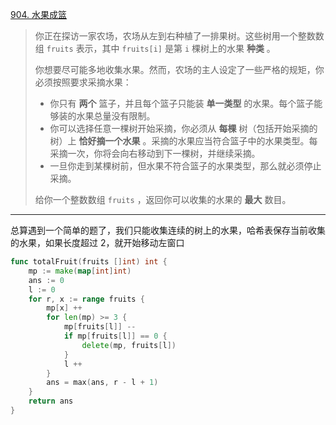 [904. 水果成篮](https://leetcode.cn/problems/fruit-into-baskets/)

> 你正在探访一家农场，农场从左到右种植了一排果树。这些树用一个整数数组 `fruits` 表示，其中 `fruits[i]` 是第 `i` 棵树上的水果 **种类** 。
>
> 你想要尽可能多地收集水果。然而，农场的主人设定了一些严格的规矩，你必须按照要求采摘水果：
>
> - 你只有 **两个** 篮子，并且每个篮子只能装 **单一类型** 的水果。每个篮子能够装的水果总量没有限制。
> - 你可以选择任意一棵树开始采摘，你必须从 **每棵** 树（包括开始采摘的树）上 **恰好摘一个水果** 。采摘的水果应当符合篮子中的水果类型。每采摘一次，你将会向右移动到下一棵树，并继续采摘。
> - 一旦你走到某棵树前，但水果不符合篮子的水果类型，那么就必须停止采摘。
>
> 给你一个整数数组 `fruits` ，返回你可以收集的水果的 **最大** 数目。

---

总算遇到一个简单的题了，我们只能收集连续的树上的水果，哈希表保存当前收集的水果，如果长度超过 2，就开始移动左窗口

```go
func totalFruit(fruits []int) int {
    mp := make(map[int]int)
    ans := 0
    l := 0
    for r, x := range fruits {
        mp[x] ++
        for len(mp) >= 3 {
            mp[fruits[l]] --
            if mp[fruits[l]] == 0 {
                delete(mp, fruits[l])
            }
            l ++
        }
        ans = max(ans, r - l + 1)
    }
    return ans
}
```

